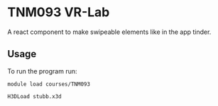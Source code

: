# TNM093 VR-Lab

A react component to make swipeable elements like in the app tinder.

## Usage

To run the program run:

```
module load courses/TNM093
```

```
H3DLoad stubb.x3d
```
